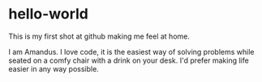 # hello-world
This is my first shot at github making me feel at home.

I am Amandus. I love code, it is the easiest way of solving problems while seated on a comfy chair with a drink on your desk.
I'd prefer making life easier in any way possible.

